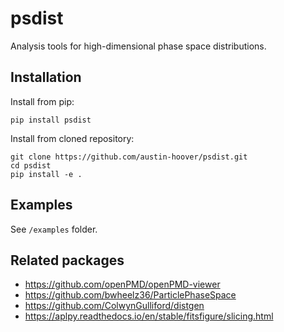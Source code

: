 # psdist

Analysis tools for high-dimensional phase space distributions.


## Installation

Install from pip:
```shell
pip install psdist
```

Install from cloned repository:

```shell
git clone https://github.com/austin-hoover/psdist.git
cd psdist
pip install -e .
```


## Examples

See `/examples` folder.


## Related packages

* https://github.com/openPMD/openPMD-viewer
* https://github.com/bwheelz36/ParticlePhaseSpace
* https://github.com/ColwynGulliford/distgen
* https://aplpy.readthedocs.io/en/stable/fitsfigure/slicing.html
